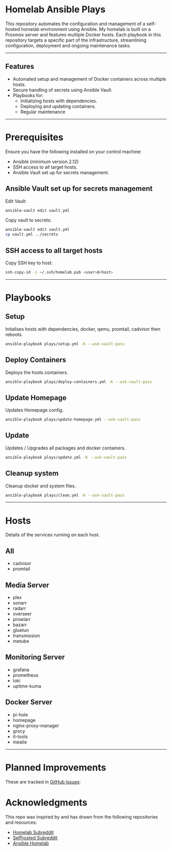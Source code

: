 # Homelab Ansible Plays

This repository automates the configuration and management of a self-hosted homelab environment using Ansible. My homelab is built on a Proxmox server and features multiple Docker hosts. Each playbook in this repository targets a specific part of the infrastructure, streamlining configuration, deployment and ongoing maintenance tasks.

---

## Features

- Automated setup and management of Docker containers across multiple hosts.
- Secure handling of secrets using Ansible Vault.
- Playbooks for:
  - Initializing hosts with dependencies.
  - Deploying and updating containers.
  - Regular maintenance

---

# Prerequisites

Ensure you have the following installed on your control machine:
- Ansible (minimum version 2.12)
- SSH access to all target hosts.
- Ansible Vault set up for secrets management.

## Ansible Vault set up for secrets management

Edit Vault:

```bash
ansible-vault edit vault.yml
```

Copy vault to secrets:

```bash
ansible-vault edit vault.yml
cp vault.yml ../secrets
```

## SSH access to all target hosts

Copy SSH key to host:

```bash
ssh-copy-id -i ~/.ssh/homelab.pub <user>@<host>
```
---

# Playbooks

## Setup

Initalises hosts with dependencies, docker, qemu, promtail, cadvisor then reboots.

```bash
ansible-playbook plays/setup.yml -K --ask-vault-pass
```

## Deploy Containers

Deploys the hosts containers.

```bash
ansible-playbook plays/deploy-containers.yml -K --ask-vault-pass
```


## Update Homepage

Updates Homepage config.

```bash
ansible-playbook plays/update-homepage.yml --ask-vault-pass
```


## Update

Updates / Upgrades all packages and docker containers.

```bash
ansible-playbook plays/update.yml -K --ask-vault-pass
```

## Cleanup system

Cleanup docker and system files.

```bash
ansible-playbook plays/clean.yml -K --ask-vault-pass
```

---

# Hosts
Details of the services running on each host.

## All

- cadvisor
- promtail

## Media Server

- plex
- sonarr
- radarr
- overseer
- prowlarr
- bazarr
- gluetun
- transmission
- metube

## Monitoring Server

- grafana
- prometheus
- loki
- uptime-kuma

## Docker Server

- pi-hole
- homepage
- nginx-proxy-manager
- grocy
- it-tools
- mealie

---

# Planned Improvements

These are tracked in [GitHub Issues](https://github.com/BenSuskins/homelab-ansible-plays/issues):

# Acknowledgments

This repo was inspired by and has drawn from the following repositories and resources:

- [Homelab Subreddit](http://reddit.com/r/homelab)
- [Selfhosted Subreddit](http://reddit.com/r/selfhosted)
- [Ansible Homelab](https://github.com/rishavnandi/ansible_homelab)